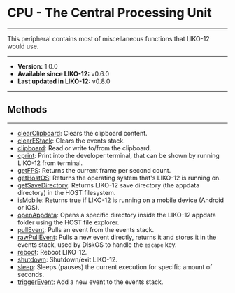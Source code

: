 # CPU - The Central Processing Unit
---

This peripheral contains most of miscellaneous functions that LIKO-12 would use.

---

* **Version:** 1.0.0
* **Available since LIKO-12:** v0.6.0
* **Last updated in LIKO-12:** v0.8.0

---
## Methods
---
* [clearClipboard](/Documentation/Peripherals/CPU/clearClipboard.md): Clears the clipboard content.
* [clearEStack](/Documentation/Peripherals/CPU/clearEStack.md): Clears the events stack.
* [clipboard](/Documentation/Peripherals/CPU/clipboard.md): Read or write to/from the clipboard.
* [cprint](/Documentation/Peripherals/CPU/cprint.md): Print into the developer terminal, that can be shown by running LIKO-12 from terminal.
* [getFPS](/Documentation/Peripherals/CPU/getFPS.md): Returns the current frame per second count.
* [getHostOS](/Documentation/Peripherals/CPU/getHostOS.md): Returns the operating system that's LIKO-12 is running on.
* [getSaveDirectory](/Documentation/Peripherals/CPU/getSaveDirectory.md): Returns LIKO-12 save directory (the appdata directory) in the HOST filesystem.
* [isMobile](/Documentation/Peripherals/CPU/isMobile.md): Returns true if LIKO-12 is running on a mobile device (Android or iOS).
* [openAppdata](/Documentation/Peripherals/CPU/openAppdata.md): Opens a specific directory inside the LIKO-12 appdata folder using the HOST file explorer.
* [pullEvent](/Documentation/Peripherals/CPU/pullEvent.md): Pulls an event from the events stack.
* [rawPullEvent](/Documentation/Peripherals/CPU/rawPullEvent.md): Pulls a new event directly, returns it and stores it in the events stack, used by DiskOS to handle the `escape` key.
* [reboot](/Documentation/Peripherals/CPU/reboot.md): Reboot LIKO-12.
* [shutdown](/Documentation/Peripherals/CPU/shutdown.md): Shutdown/exit LIKO-12.
* [sleep](/Documentation/Peripherals/CPU/sleep.md): Sleeps (pauses) the current execution for specific amount of seconds.
* [triggerEvent](/Documentation/Peripherals/CPU/triggerEvent.md): Add a new event to the events stack.
